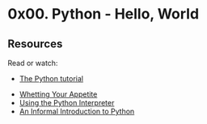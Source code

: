 # 0x00. Python - Hello, World

## Resources
Read or watch:

* [The Python tutorial](https://docs.python.org/3.4/tutorial/index.html)
- [Whetting Your Appetite](https://docs.python.org/3.4/tutorial/appetite.html)
- [Using the Python Interpreter](https://docs.python.org/3.4/tutorial/interpreter.html)
- [An Informal Introduction to Python](https://docs.python.org/3.4/tutorial/introduction.html)

